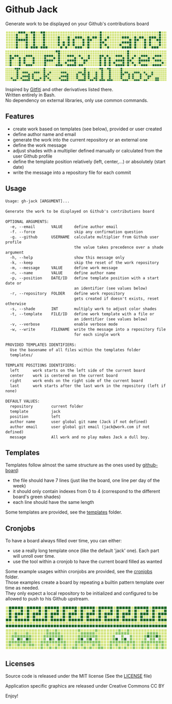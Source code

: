 Github Jack
============

Generate work to be displayed on your Github's contributions board

![All work and](/assets/jack_1.png?raw=true "All work and")  
![no play makes](/assets/jack_2.png?raw=true "no play makes")  
![Jack a dull boy.](/assets/jack_3.png?raw=true "Jack a dull boy.")

Inspired by [Gitfiti](https://github.com/gelstudios/gitfiti) and other derivatives listed there.  
Written entirely in Bash.  
No dependency on external libraries, only use common commands.


Features
--------

- create work based on templates (see below), provided or user created
- define author name and email
- generate the work into the current repository or an external one
- define the work message
- adjust shades with a multiplier defined manually or calculated from the user Github profile
- define the template position relatively (left, center,...) or absolutely (start date)
- write the message into a repository file for each commit


Usage
-----

```
Usage: gh-jack [ARGUMENT]...

Generate the work to be displayed on Github's contributions board

OPTIONAL ARGUMENTS:
  -e, --email       VALUE     define author email
  -f. --force                 skip any confirmation question
  -g. --github      USERNAME  calculate multiplier from Github user profile
                              the value takes precedence over a shade argument
  -h, --help                  show this message only
  -k, --keep                  skip the reset of the work repository
  -m, --message     VALUE     define work message
  -n, --name        VALUE     define author name
  -p, --position    DATE/ID   define template position with a start date or
                              an identifier (see values below)
  -r, --repository  FOLDER    define work repository
                              gets created if doesn't exists, reset otherwise
  -s, --shade       INT       multiply work to adjust color shades
  -t, --template    FILE/ID   define work template with a file or
                              an identifier (see values below)
  -v, --verbose               enable verbose mode
  -w, --write       FILENAME  write the message into a repository file
                              for each single work

PROVIDED TEMPLATES IDENTIFIERS:
  Use the basename of all files within the templates folder
  templates/

TEMPLATE POSITIONS IDENTIFIERS:
  left      work starts on the left side of the current board
  center    work is centered on the current board
  right     work ends on the right side of the current board
  last      work starts after the last work in the repository (left if none)

DEFAULT VALUES:
  repository        current folder
  template          jack
  position          left
  author name       user global git name (Jack if not defined)
  author email      user global git email (jack@work.com if not defined)
  message           All work and no play makes Jack a dull boy.
```


Templates
---------

Templates follow almost the same structure as the ones used by [github-board](https://github.com/bayandin/github-board):
- the file should have 7 lines (just like the board, one line per day of the week)
- it should only contain indexes from 0 to 4 (correspond to the different board's green shades)
- each line should have the same length

Some templates are provided, see the [templates](templates/) folder.


Cronjobs
--------

To have a board always filled over time, you can either:
- use a really long template once (like the default 'jack' one). Each part will unroll over time.
- use the tool within a cronjob to have the current board filled as wanted

Some example usages within cronjobs are provided, see the [cronjobs](cronjobs/) folder.  
Those examples create a board by repeating a builtin pattern template over time as needed.  
They only expect a local repository to be initialized and configured to be allowed to push to his Github upstream.

![Meanders board](/assets/meanders.png?raw=true "Meanders board")  
![Invaders board](/assets/invaders.png?raw=true "Invaders board")


Licenses
--------

Source code is released under the MIT license (See the [LICENSE](LICENSE) file)

Application specific graphics are released under Creative Commons CC BY


Enjoy!
